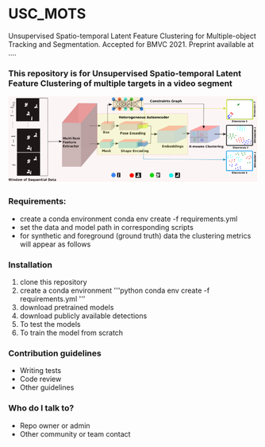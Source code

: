 # USC_MOTS #

Unsupervised Spatio-temporal Latent Feature Clustering for Multiple-object Tracking and Segmentation. Accepted for BMVC 2021. Preprint available at ....

### This repository is for Unsupervised Spatio-temporal Latent Feature Clustering of multiple targets in a video segment ###
![model_diagramv1](images/model_diagramv1.PNG)
### Requirements: ###
* create a conda environment 
conda env create -f requirements.yml
* set the data and model path in corresponding scripts
* for synthetic and foreground (ground truth) data the clustering metrics will appear as follows

### Installation ###

1. clone this repository
2. create a conda environment
'''python
conda env create -f requirements.yml
'''
3. download pretrained models
4. download publicly available detections
5. To test the models
6. To train the model from scratch

### Contribution guidelines ###

* Writing tests
* Code review
* Other guidelines

### Who do I talk to? ###

* Repo owner or admin
* Other community or team contact
